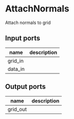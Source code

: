 
# AttachNormals
Attach normals to grid

## Input ports
|name|description|
|-|-|
|grid_in||
|data_in||



## Output ports
|name|description|
|-|-|
|grid_out||
